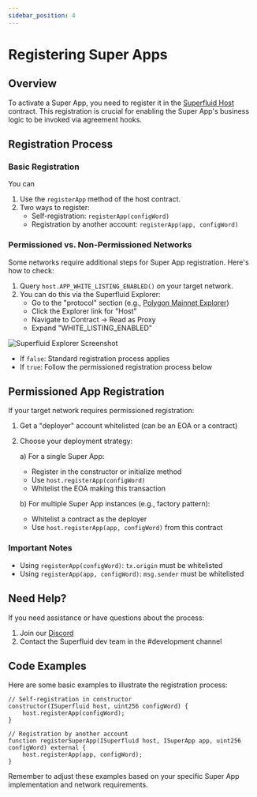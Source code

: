 ```yaml
---
sidebar_position: 4
---
```

# Registering Super Apps

## Overview

To activate a Super App, you need to register it in the [Superfluid Host](/docs/concepts/advanced-topics/superfluid-host) contract. This registration is crucial for enabling the Super App's business logic to be invoked via agreement hooks.

## Registration Process

### Basic Registration

You can 

1. Use the `registerApp` method of the host contract.
2. Two ways to register:
   - Self-registration: `registerApp(configWord)`
   - Registration by another account: `registerApp(app, configWord)`



### Permissioned vs. Non-Permissioned Networks

Some networks require additional steps for Super App registration. Here's how to check:

1. Query `host.APP_WHITE_LISTING_ENABLED()` on your target network.
2. You can do this via the Superfluid Explorer:
   - Go to the "protocol" section (e.g., [Polygon Mainnet Explorer](https://Explorer.superfluid.finance/matic/protocol))
   - Click the Explorer link for "Host"
   - Navigate to Contract -> Read as Proxy
   - Expand "WHITE_LISTING_ENABLED"

![Superfluid Explorer Screenshot](https://github.com/superfluid-finance/protocol-monorepo/assets/5479136/442b460c-d1e9-419e-8483-12235ca19f0a)

- If `false`: Standard registration process applies
- If `true`: Follow the permissioned registration process below

## Permissioned App Registration

If your target network requires permissioned registration:

1. Get a "deployer" account whitelisted (can be an EOA or a contract)
2. Choose your deployment strategy:

   a) For a single Super App:
   - Register in the constructor or initialize method
   - Use `host.registerApp(configWord)`
   - Whitelist the EOA making this transaction

   b) For multiple Super App instances (e.g., factory pattern):
   - Whitelist a contract as the deployer
   - Use `host.registerApp(app, configWord)` from this contract

### Important Notes

- Using `registerApp(configWord)`: `tx.origin` must be whitelisted
- Using `registerApp(app, configWord)`: `msg.sender` must be whitelisted

## Need Help?

If you need assistance or have questions about the process:
1. Join our [Discord](http://discord.superfluid.finance/)
2. Contact the Superfluid dev team in the #development channel

## Code Examples

Here are some basic examples to illustrate the registration process:

```solidity
// Self-registration in constructor
constructor(ISuperfluid host, uint256 configWord) {
    host.registerApp(configWord);
}

// Registration by another account
function registerSuperApp(ISuperfluid host, ISuperApp app, uint256 configWord) external {
    host.registerApp(app, configWord);
}
```

Remember to adjust these examples based on your specific Super App implementation and network requirements.